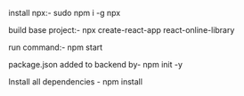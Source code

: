 install npx:-
sudo npm i -g npx

build base project:-
npx create-react-app react-online-library

run command:-
npm start

package.json added to backend by- npm init -y

Install all dependencies - npm install 
